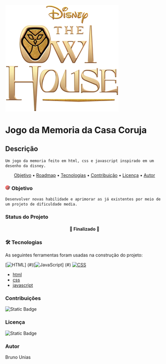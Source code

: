 ![alt text](assests/image/The_Owl_House_Logo.webp)

# Jogo da Memoria da Casa Coruja

## Descrição

    Um jogo da memoria feito em html, css e javascript inspirado em um desenho da disney.

<p align="center">
 <a href="#objetivo">Objetivo</a> •
 <a href="#roadmap">Roadmap</a> • 
 <a href="#tecnologias">Tecnologias</a> • 
 <a href="#contribuicao">Contribuição</a> • 
 <a href="#licenc-a">Licença</a> • 
 <a href="#autor">Autor</a>
</p>

### ![alt text](assests/image/icons8-alvo-16.png) Objetivo

    Desenvolver novas habilidade e aprimorar as já existentes por meio de um projeto de dificuldade media.

### Status do Projeto

<h4 align="center"> 
     🚀 Finalizado 🚀
</h4>

### 🛠 Tecnologias

As seguintes ferramentas foram usadas na construção do projeto:


[![HTML](https://img.shields.io/badge/HTML-%23E34F26.svg?logo=html5&logoColor=white)] (#)[![JavaScript](https://img.shields.io/badge/JavaScript-F7DF1E?logo=javascript&logoColor=000)] (#)  [![CSS](https://img.shields.io/badge/CSS-1572B6?logo=css3&logoColor=fff)](#)



- [html](https://www.w3.org/html/)
- [css](https://www.w3.org/Style/CSS/Overview.en.html)
- [javascript](https://www.javascript.com/)

### Contribuições

![Static Badge](https://img.shields.io/badge/forks-0-green)

### Licença

![Static Badge](https://img.shields.io/badge/license-MIT-blue) 

### Autor
Bruno Unias